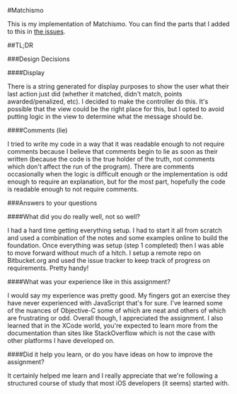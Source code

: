 #Matchismo

This is my implementation of Matchismo. You can find the parts that I added to this in [the issues](https://bitbucket.org/kentcdodds/assignment1/issues).

##TL;DR

###Design Decisions

####Display

There is a string generated for display purposes to show the user what their last action just did (whether it matched, didn't match, points awarded/penalized, etc). I decided to make the controller do this. It's possible that the view could be the right place for this, but I opted to avoid putting logic in the view to determine what the message should be.

####Comments (lie)

I tried to write my code in a way that it was readable enough to not require comments because I believe that comments begin to lie as soon as their written (because the code is the true holder of the truth, not comments which don't affect the run of the program). There are comments occasionally when the logic is difficult enough or the implementation is odd enough to require an explanation, but for the most part, hopefully the code is readable enough to not require comments.

###Answers to your questions

####What did you do really well, not so well?

I had a hard time getting everything setup. I had to start it all from scratch and used a combination of the notes and some examples online to build the foundation. Once everything was setup (step 1 completed) then I was able to move forward without much of a hitch. I setup a remote repo on Bitbucket.org and used the issue tracker to keep track of progress on requirements. Pretty handy!

####What was your experience like in this assignment?

I would say my experience was pretty good. My fingers got an exercise they have never experienced with JavaScript that's for sure. I've learned some of the nuances of Objective-C some of which are neat and others of which are frustrating or odd. Overall though, I appreciated the assignment. I also learned that in the XCode world, you're expected to learn more from the documentation than sites like StackOverflow which is not the case with other platforms I have developed on.

####Did it help you learn, or do you have ideas on how to improve the assignment?

It certainly helped me learn and I really appreciate that we're following a structured course of study that most iOS developers (it seems) started with.